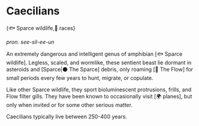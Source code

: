 # Caecilians

{🐟 Sparce wildlife,🧑 races}

*pron. see-sil-ee-un*

An extremely dangerous and intelligent genus of amphibian [🐟 Sparce wildlife]. Legless, scaled, and wormlike, these sentient beast lie dormant in asteroids and [Sparce|⚫ The Sparce] debris, only roaming [🌌 The Flow] for small periods every few years to hunt, migrate, or copulate.

Like other Sparce wildlife, they sport bioluminescent protrusions, frills, and Flow filter gills. They have been known to occasionally visit [🌍 planes], but only when invited or for some other serious matter.

Caecilians typically live between 250-400 years.
